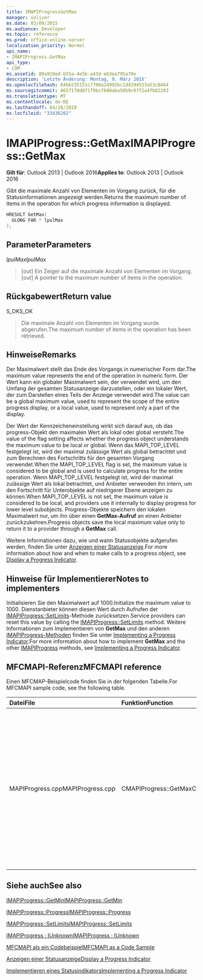 ```yaml
---
title: IMAPIProgressGetMax
manager: soliver
ms.date: 03/09/2015
ms.audience: Developer
ms.topic: reference
ms.prod: office-online-server
localization_priority: Normal
api_name:
- IMAPIProgress.GetMax
api_type:
- COM
ms.assetid: 88a910ed-b55a-4e5b-a43d-eb3ea795a70e
description: 'Letzte Änderung: Montag, 9. März 2015'
ms.openlocfilehash: 64b6235151c7700a24992bc1d4394553a53c0464
ms.sourcegitcommit: 8657170d071f9bcf680aba50b9c07f2a4fb82283
ms.translationtype: MT
ms.contentlocale: de-DE
ms.lasthandoff: 04/28/2019
ms.locfileid: "33436202"
---
```

# <a name="imapiprogressgetmax"></a><span data-ttu-id="691e4-103">IMAPIProgress::GetMax</span><span class="sxs-lookup"><span data-stu-id="691e4-103">IMAPIProgress::GetMax</span></span>

  
  
<span data-ttu-id="691e4-104">**Gilt für**: Outlook 2013 | Outlook 2016</span><span class="sxs-lookup"><span data-stu-id="691e4-104">**Applies to**: Outlook 2013 | Outlook 2016</span></span> 
  
<span data-ttu-id="691e4-105">Gibt die maximale Anzahl von Elementen im Vorgang zurück, für die Statusinformationen angezeigt werden.</span><span class="sxs-lookup"><span data-stu-id="691e4-105">Returns the maximum number of items in the operation for which progress information is displayed.</span></span>
  
```cpp
HRESULT GetMax(
  ULONG FAR * lpulMax
);
```

## <a name="parameters"></a><span data-ttu-id="691e4-106">Parameter</span><span class="sxs-lookup"><span data-stu-id="691e4-106">Parameters</span></span>

 <span data-ttu-id="691e4-107">_lpulMax_</span><span class="sxs-lookup"><span data-stu-id="691e4-107">_lpulMax_</span></span>
  
> <span data-ttu-id="691e4-108">[out] Ein Zeiger auf die maximale Anzahl von Elementen im Vorgang.</span><span class="sxs-lookup"><span data-stu-id="691e4-108">[out] A pointer to the maximum number of items in the operation.</span></span>
    
## <a name="return-value"></a><span data-ttu-id="691e4-109">Rückgabewert</span><span class="sxs-lookup"><span data-stu-id="691e4-109">Return value</span></span>

<span data-ttu-id="691e4-110">S_OK</span><span class="sxs-lookup"><span data-stu-id="691e4-110">S_OK</span></span> 
  
> <span data-ttu-id="691e4-111">Die maximale Anzahl von Elementen im Vorgang wurde abgerufen.</span><span class="sxs-lookup"><span data-stu-id="691e4-111">The maximum number of items in the operation has been retrieved.</span></span>
    
## <a name="remarks"></a><span data-ttu-id="691e4-112">Hinweise</span><span class="sxs-lookup"><span data-stu-id="691e4-112">Remarks</span></span>

<span data-ttu-id="691e4-113">Der Maximalwert stellt das Ende des Vorgangs in numerischer Form dar.</span><span class="sxs-lookup"><span data-stu-id="691e4-113">The maximum value represents the end of the operation in numeric form.</span></span> <span data-ttu-id="691e4-114">Der Wert kann ein globaler Maximalwert sein, der verwendet wird, um den Umfang der gesamten Statusanzeige darzustellen, oder ein lokaler Wert, der zum Darstellen eines Teils der Anzeige verwendet wird.</span><span class="sxs-lookup"><span data-stu-id="691e4-114">The value can be a global maximum value, used to represent the scope of the entire progress display, or a local value, used to represent only a part of the display.</span></span> 
  
<span data-ttu-id="691e4-115">Der Wert der Kennzeicheneinstellung wirkt sich darauf aus, ob das progress-Objekt den maximalen Wert als lokal oder global versteht.</span><span class="sxs-lookup"><span data-stu-id="691e4-115">The value of the flag setting affects whether the progress object understands the maximum value to be local or global.</span></span> <span data-ttu-id="691e4-116">Wenn das MAPI_TOP_LEVEL festgelegt ist, wird der maximal zulässige Wert als global betrachtet und zum Berechnen des Fortschritts für den gesamten Vorgang verwendet.</span><span class="sxs-lookup"><span data-stu-id="691e4-116">When the MAPI_TOP_LEVEL flag is set, the maximum value is considered to be global and is used to calculate progress for the entire operation.</span></span> <span data-ttu-id="691e4-117">Wenn MAPI_TOP_LEVEL festgelegt ist, wird der maximal zulässige Wert als lokal betrachtet, und Anbieter verwenden ihn intern, um den Fortschritt für Unterobjekte auf niedrigerer Ebene anzeigen zu können.</span><span class="sxs-lookup"><span data-stu-id="691e4-117">When MAPI_TOP_LEVEL is not set, the maximum value is considered to be local, and providers use it internally to display progress for lower level subobjects.</span></span> <span data-ttu-id="691e4-118">Progress-Objekte speichern den lokalen Maximalwert nur, um ihn über einen **GetMax-Aufruf** an einen Anbieter zurückzukehren.</span><span class="sxs-lookup"><span data-stu-id="691e4-118">Progress objects save the local maximum value only to return it to a provider through a **GetMax** call.</span></span> 
  
<span data-ttu-id="691e4-119">Weitere Informationen dazu, wie und wann Statusobjekte aufgerufen werden, finden Sie unter [Anzeigen einer Statusanzeige](how-to-display-a-progress-indicator.md).</span><span class="sxs-lookup"><span data-stu-id="691e4-119">For more information about how and when to make calls to a progress object, see [Display a Progress Indicator](how-to-display-a-progress-indicator.md).</span></span>
  
## <a name="notes-to-implementers"></a><span data-ttu-id="691e4-120">Hinweise für Implementierer</span><span class="sxs-lookup"><span data-stu-id="691e4-120">Notes to implementers</span></span>

<span data-ttu-id="691e4-121">Initialisieren Sie den Maximalwert auf 1000.</span><span class="sxs-lookup"><span data-stu-id="691e4-121">Initialize the maximum value to 1000.</span></span> <span data-ttu-id="691e4-122">Dienstanbieter können diesen Wert durch Aufrufen der [IMAPIProgress::SetLimits](imapiprogress-setlimits.md)-Methode zurücksetzen.</span><span class="sxs-lookup"><span data-stu-id="691e4-122">Service providers can reset this value by calling the [IMAPIProgress::SetLimits](imapiprogress-setlimits.md) method.</span></span> <span data-ttu-id="691e4-123">Weitere Informationen zum Implementieren von **GetMax** und den anderen [IMAPIProgress-Methoden](imapiprogressiunknown.md) finden Sie unter [Implementing a Progress Indicator](implementing-a-progress-indicator.md).</span><span class="sxs-lookup"><span data-stu-id="691e4-123">For more information about how to implement **GetMax** and the other [IMAPIProgress](imapiprogressiunknown.md) methods, see [Implementing a Progress Indicator](implementing-a-progress-indicator.md).</span></span>
  
## <a name="mfcmapi-reference"></a><span data-ttu-id="691e4-124">MFCMAPI-Referenz</span><span class="sxs-lookup"><span data-stu-id="691e4-124">MFCMAPI reference</span></span>

<span data-ttu-id="691e4-125">Einen MFCMAP-Beispielcode finden Sie in der folgenden Tabelle.</span><span class="sxs-lookup"><span data-stu-id="691e4-125">For MFCMAPI sample code, see the following table.</span></span>
  
|<span data-ttu-id="691e4-126">**Datei**</span><span class="sxs-lookup"><span data-stu-id="691e4-126">**File**</span></span>|<span data-ttu-id="691e4-127">**Funktion**</span><span class="sxs-lookup"><span data-stu-id="691e4-127">**Function**</span></span>|<span data-ttu-id="691e4-128">**Kommentar**</span><span class="sxs-lookup"><span data-stu-id="691e4-128">**Comment**</span></span>|
|:-----|:-----|:-----|
|<span data-ttu-id="691e4-129">MAPIProgress.cpp</span><span class="sxs-lookup"><span data-stu-id="691e4-129">MAPIProgress.cpp</span></span>  <br/> |<span data-ttu-id="691e4-130">CMAPIProgress::GetMax</span><span class="sxs-lookup"><span data-stu-id="691e4-130">CMAPIProgress::GetMax</span></span>  <br/> |<span data-ttu-id="691e4-131">MFCMAPI verwendet die **IMAPIProgress::GetMax-Methode,** um den maximalen Wert für das Progress-Objekt zu erhalten.</span><span class="sxs-lookup"><span data-stu-id="691e4-131">MFCMAPI uses the **IMAPIProgress::GetMax** method to get the maximum value for the progress object.</span></span> <span data-ttu-id="691e4-132">Gibt 1000 zurück, es sei denn, mit der **IMAPIProgress::SetLimits-Methode** wurden zuvor Grenzwerte festgelegt.</span><span class="sxs-lookup"><span data-stu-id="691e4-132">Returns 1000 unless limits have previously been set with the **IMAPIProgress::SetLimits** method.</span></span>  <br/> |
   
## <a name="see-also"></a><span data-ttu-id="691e4-133">Siehe auch</span><span class="sxs-lookup"><span data-stu-id="691e4-133">See also</span></span>



[<span data-ttu-id="691e4-134">IMAPIProgress::GetMin</span><span class="sxs-lookup"><span data-stu-id="691e4-134">IMAPIProgress::GetMin</span></span>](imapiprogress-getmin.md)
  
[<span data-ttu-id="691e4-135">IMAPIProgress::Progress</span><span class="sxs-lookup"><span data-stu-id="691e4-135">IMAPIProgress::Progress</span></span>](imapiprogress-progress.md)
  
[<span data-ttu-id="691e4-136">IMAPIProgress::SetLimits</span><span class="sxs-lookup"><span data-stu-id="691e4-136">IMAPIProgress::SetLimits</span></span>](imapiprogress-setlimits.md)
  
[<span data-ttu-id="691e4-137">IMAPIProgress : IUnknown</span><span class="sxs-lookup"><span data-stu-id="691e4-137">IMAPIProgress : IUnknown</span></span>](imapiprogressiunknown.md)


[<span data-ttu-id="691e4-138">MFCMAPI als ein Codebeispiel</span><span class="sxs-lookup"><span data-stu-id="691e4-138">MFCMAPI as a Code Sample</span></span>](mfcmapi-as-a-code-sample.md)
  
[<span data-ttu-id="691e4-139">Anzeigen einer Statusanzeige</span><span class="sxs-lookup"><span data-stu-id="691e4-139">Display a Progress Indicator</span></span>](how-to-display-a-progress-indicator.md)
  
[<span data-ttu-id="691e4-140">Implementieren eines Statusindikators</span><span class="sxs-lookup"><span data-stu-id="691e4-140">Implementing a Progress Indicator</span></span>](implementing-a-progress-indicator.md)

